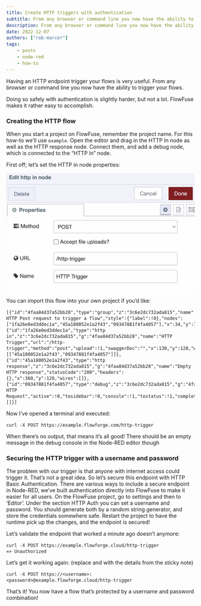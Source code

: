 ```yaml
---
title: Create HTTP triggers with authentication
subtitle: From any browser or command line you now have the ability to securely trigger your flows
description: From any browser or command line you now have the ability to securely trigger your flows
date: 2022-12-07
authors: ["rob-marcer"]
tags:
    - posts
    - node-red
    - how-to
---
```



Having an HTTP endpoint trigger your flows is very useful. From any browser or command line you now have the ability to trigger your flows.
<!--more-->
Doing so safely with authentication is slightly harder, but not a lot. FlowFuse makes it rather easy to accomplish.

### Creating the HTTP flow

When you start a project on FlowFuse, remember the project name. For this how-to we’ll use `example`. Open the editor and drag in the HTTP In node as well as the HTTP response node. Connect them, and add a debug node, which is connected to the “HTTP in” node.

First off; let’s set the HTTP in node properties:

![Shows the UI to edit the node's properties](./images/edit-http-node.png)

You can import this flow into your own project if you’d like:

```
[{"id":"4faa84d37a52bb28","type":"group","z":"3c6e2dc732ada815","name":"Allow HTTP Post request to trigger a flow","style":{"label":!0},"nodes":["1fa26e0ed3ddec1a","45a180052e1a2f43","09347881f4fa4057"],"x":34,"y":79,"w":472,"h":122},{"id":"1fa26e0ed3ddec1a","type":"http in","z":"3c6e2dc732ada815","g":"4faa84d37a52bb28","name":"HTTP Trigger","url":"/http-trigger","method":"post","upload":!1,"swaggerDoc":"","x":130,"y":120,"wires":[["45a180052e1a2f43","09347881f4fa4057"]]},{"id":"45a180052e1a2f43","type":"http response","z":"3c6e2dc732ada815","g":"4faa84d37a52bb28","name":"Empty HTTP response","statusCode":"200","headers":{},"x":360,"y":120,"wires":[]},{"id":"09347881f4fa4057","type":"debug","z":"3c6e2dc732ada815","g":"4faa84d37a52bb28","name":"Print HTTP Request","active":!0,"tosidebar":!0,"console":!1,"tostatus":!1,"complete":"payload","targetType":"msg","statusVal":"","statusType":"auto","x":360,"y":160,"wires":[]}]
```

Now I’ve opened a terminal and executed:

```
curl -X POST https://example.flowforge.com/http-trigger
```
When there’s no output, that means it’s all good! There should be an empty message in the debug console in the Node-RED editor though

### Securing the HTTP trigger with a username and password

The problem with our trigger is that anyone with internet access could trigger it. That’s not a great idea. So let’s secure this endpoint with HTTP Basic Authentication. There are various ways to include a secure endpoint in Node-RED, we’ve built authentication directly into FlowFuse to make it easier for all users. On the FlowFuse project, go to settings and then to ‘Editor’. Under the section HTTP Auth you can set a username and password. You should generate both by a random string generator, and store the credentials somewhere safe.  Restart the project to have the runtime pick up the changes, and the endpoint is secured!

Let’s validate the endpoint that worked a minute ago doesn’t anymore:

```
curl -X POST https://example.flowforge.cloud/http-trigger
=> Unauthorized
```

Let’s get it working again: (replace <username> and <password> with the details from the sticky note)

```
curl -X POST https://<username>:<password>@example.flowforge.cloud/http-trigger
```

That’s it! You now have a flow that’s protected by a username and password combination!
